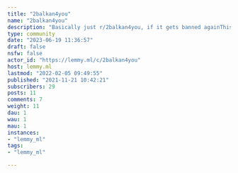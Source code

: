 ```yaml
---
title: "2balkan4you" 
name: "2balkan4you"
description: "Basically just r/2balkan4you, if it gets banned againThis sub is ironic and makes fun of online nationalists"
type: community
date: "2023-06-19 11:36:57"
draft: false
nsfw: false
actor_id: "https://lemmy.ml/c/2balkan4you"
host: lemmy.ml
lastmod: "2022-02-05 09:49:55"
published: "2021-11-21 10:42:21"
subscribers: 29
posts: 11
comments: 7
weight: 11
dau: 1
wau: 1
mau: 1
instances:
- "lemmy_ml"
tags: 
- "lemmy_ml"

---
```

